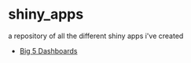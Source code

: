 # shiny_apps

a repository of all the different shiny apps i've created

- [Big 5 Dashboards](https://jrkroymann10.shinyapps.io/big5_dashboards/?_ga=2.69260051.269743627.1643918368-374191347.1640971731)
